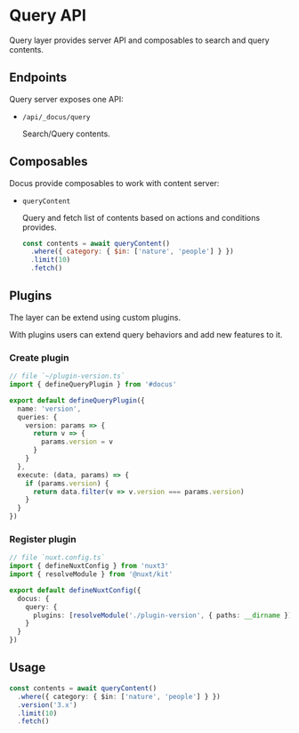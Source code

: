 # Query API

Query layer provides server API and composables to search and query contents.

## Endpoints

Query server exposes one API:

- `/api/_docus/query`

  Search/Query contents.

## Composables

Docus provide composables to work with content server:

- `queryContent`

  Query and fetch list of contents based on actions and conditions provides.

  ```js
  const contents = await queryContent()
    .where({ category: { $in: ['nature', 'people'] } })
    .limit(10)
    .fetch()
  ```

## Plugins

The layer can be extend using custom plugins.

With plugins users can extend query behaviors and add new features to it.

### Create plugin

```ts
// file `~/plugin-version.ts`
import { defineQueryPlugin } from '#docus'

export default defineQueryPlugin({
  name: 'version',
  queries: {
    version: params => {
      return v => {
        params.version = v
      }
    }
  },
  execute: (data, params) => {
    if (params.version) {
      return data.filter(v => v.version === params.version)
    }
  }
})
```

### Register plugin

```ts
// file `nuxt.config.ts`
import { defineNuxtConfig } from 'nuxt3'
import { resolveModule } from '@nuxt/kit'

export default defineNuxtConfig({
  docus: {
    query: {
      plugins: [resolveModule('./plugin-version', { paths: __dirname })]
    }
  }
})
```

## Usage

```ts
const contents = await queryContent()
  .where({ category: { $in: ['nature', 'people'] } })
  .version('3.x')
  .limit(10)
  .fetch()
```
